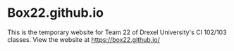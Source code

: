# Box22.github.io

This is the temporary website for Team 22 of Drexel University's CI 102/103 classes. View the website at https://box22.github.io/
